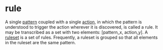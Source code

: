 rule
=====

A single [pattern](pattern.md) coupled with a single [action](action.md), in which the pattern is understood to trigger the action wherever it is discovered, is called a rule. It may be transcribed as a set with two elements: [pattern_x, action_y]. A [ruleset](ruleset.md) is a set of rules. Frequently, a ruleset is grouped so that all elements in the ruleset are the same pattern.
